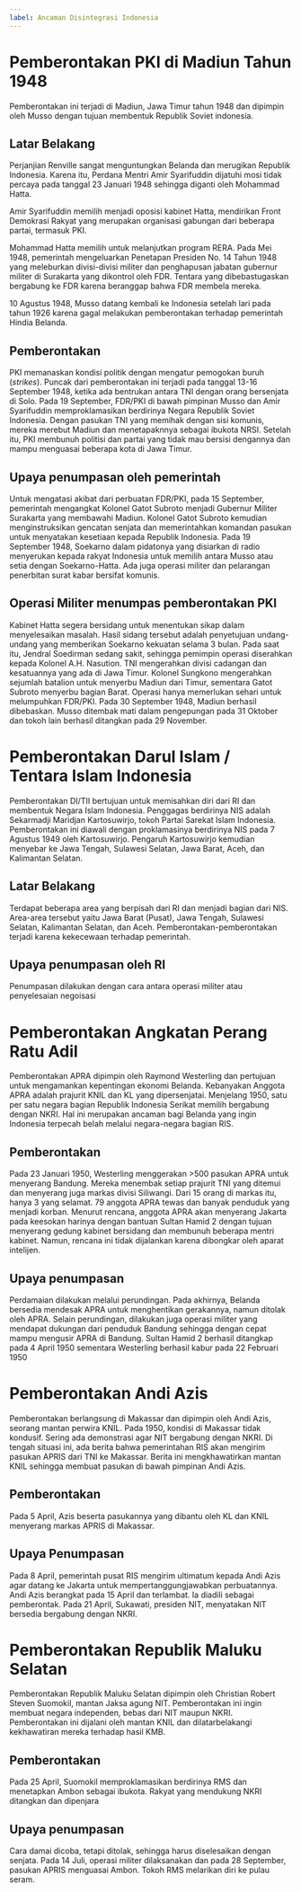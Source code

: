 ```yaml
---
label: Ancaman Disintegrasi Indonesia
---
```


# Pemberontakan PKI di Madiun Tahun 1948
Pemberontakan ini terjadi di Madiun, Jawa Timur tahun 1948 dan dipimpin oleh Musso dengan tujuan membentuk Republik Soviet indonesia.

## Latar Belakang
Perjanjian Renville sangat menguntungkan Belanda dan merugikan Republik Indonesia. Karena itu, Perdana Mentri Amir Syarifuddin dijatuhi mosi tidak percaya pada tanggal 23 Januari 1948 sehingga diganti oleh Mohammad Hatta.

Amir Syarifuddin memilih menjadi oposisi kabinet Hatta, mendirikan Front Demokrasi Rakyat yang merupakan organisasi gabungan dari beberapa partai, termasuk PKI.

Mohammad Hatta memilih untuk melanjutkan program RERA. Pada Mei 1948, pemerintah mengeluarkan Penetapan Presiden No. 14 Tahun 1948 yang meleburkan divisi-divisi militer dan penghapusan jabatan gubernur militer di Surakarta yang dikontrol oleh FDR. Tentara yang dibebastugaskan bergabung ke FDR karena beranggap bahwa FDR membela mereka.

10 Agustus 1948, Musso datang kembali ke Indonesia setelah lari pada tahun 1926 karena gagal melakukan pemberontakan terhadap pemerintah Hindia Belanda.

## Pemberontakan
PKI memanaskan kondisi politik dengan mengatur pemogokan buruh (*strikes*). Puncak dari pemberontakan ini terjadi pada tanggal 13-16 September 1948, ketika ada bentrukan antara TNI dengan orang bersenjata di Solo. Pada 19 September, FDR/PKI di bawah pimpinan Musso dan Amir Syarifuddin memproklamasikan berdirinya Negara Republik Soviet Indonesia. Dengan pasukan TNI yang memihak dengan sisi komunis, mereka merebut Madiun dan menetapaknnya sebagai ibukota NRSI. Setelah itu, PKI membunuh politisi dan partai yang tidak mau bersisi dengannya dan mampu menguasai beberapa kota di Jawa Timur.

## Upaya penumpasan oleh pemerintah
Untuk mengatasi akibat dari perbuatan FDR/PKI, pada 15 September, pemerintah mengangkat Kolonel Gatot Subroto menjadi Gubernur Militer Surakarta yang membawahi Madiun. Kolonel Gatot Subroto kemudian menginstruksikan gencatan senjata dan memerintahkan komandan pasukan untuk menyatakan kesetiaan kepada Republik Indonesia. Pada 19 September 1948, Soekarno dalam pidatonya yang disiarkan di radio menyerukan kepada rakyat Indonesia untuk memilih antara Musso atau setia dengan Soekarno-Hatta. Ada juga operasi militer dan pelarangan penerbitan surat kabar bersifat komunis.

## Operasi Militer menumpas pemberontakan PKI
Kabinet Hatta segera bersidang untuk menentukan sikap dalam menyelesaikan masalah. Hasil sidang tersebut adalah penyetujuan undang-undang yang memberikan Soekarno kekuatan selama 3 bulan. Pada saat itu, Jendral Soedirman sedang sakit, sehingga pemimpin operasi diserahkan kepada Kolonel A.H. Nasution. TNI mengerahkan divisi cadangan dan kesatuannya yang ada di Jawa Timur. Kolonel Sungkono mengerahkan sejumlah batalion untuk menyerbu Madiun dari Timur, sementara Gatot Subroto menyerbu bagian Barat. Operasi hanya memerlukan sehari untuk melumpuhkan FDR/PKI. Pada 30 September 1948, Madiun berhasil dibebaskan. Musso ditembak mati dalam pengepungan pada 31 Oktober dan tokoh lain berhasil ditangkan pada 29 November.

# Pemberontakan Darul Islam / Tentara Islam Indonesia
Pemberontakan DI/TII bertujuan untuk memisahkan diri dari RI dan membentuk Negara Islam Indonesia. Penggagas berdirinya NIS adalah Sekarmadji Maridjan Kartosuwirjo, tokoh Partai Sarekat Islam Indonesia. Pemberontakan ini diawali dengan proklamasinya berdirinya NIS pada 7 Agustus 1949 oleh Kartosuwirjo. Pengaruh Kartosuwirjo kemudian menyebar ke Jawa Tengah, Sulawesi Selatan, Jawa Barat, Aceh, dan Kalimantan Selatan.

## Latar Belakang
Terdapat beberapa area yang berpisah dari RI dan menjadi bagian dari NIS. Area-area tersebut yaitu Jawa Barat (Pusat), Jawa Tengah, Sulawesi Selatan, Kalimantan Selatan, dan Aceh. Pemberontakan-pemberontakan terjadi karena kekecewaan terhadap pemerintah.

## Upaya penumpasan oleh RI
Penumpasan dilakukan dengan cara antara operasi militer atau penyelesaian negoisasi

# Pemberontakan Angkatan Perang Ratu Adil
Pemberontakan APRA dipimpin oleh Raymond Westerling dan pertujuan untuk mengamankan kepentingan ekonomi Belanda. Kebanyakan Anggota APRA adalah prajurit KNIL dan KL yang dipersenjatai. Menjelang 1950, satu per satu negara bagian Republik Indonesia Serikat memilih bergabung dengan NKRI. Hal ini merupakan ancaman bagi Belanda yang ingin Indonesia terpecah belah melalui negara-negara bagian RIS.

## Pemberontakan
Pada 23 Januari 1950, Westerling menggerakan >500 pasukan APRA untuk menyerang Bandung. Mereka menembak setiap prajurit TNI yang ditemui dan menyerang juga markas divisi Siliwangi. Dari 15 orang di markas itu, hanya 3 yang selamat. 79 anggota APRA tewas dan banyak penduduk yang menjadi korban. Menurut rencana, anggota APRA akan menyerang Jakarta pada keesokan harinya dengan bantuan Sultan Hamid 2 dengan tujuan menyerang gedung kabinet bersidang dan membunuh beberapa mentri kabinet. Namun, rencana ini tidak dijalankan karena dibongkar oleh aparat intelijen.

## Upaya penumpasan
Perdamaian dilakukan melalui perundingan. Pada akhirnya, Belanda bersedia mendesak APRA untuk menghentikan gerakannya, namun ditolak oleh APRA. Selain perundingan, dilakukan juga operasi militer yang mendapat dukungan dari penduduk Bandung sehingga dengan cepat mampu mengusir APRA di Bandung. Sultan Hamid 2 berhasil ditangkap pada 4 April 1950 sementara Westerling berhasil kabur pada 22 Februari 1950



# Pemberontakan Andi Azis
Pemberontakan berlangsung di Makassar dan dipimpin oleh Andi Azis, seorang mantan perwira KNIL. Pada 1950, kondisi di Makassar tidak kondusif. Sering ada demonstrasi agar NIT bergabung dengan NKRI. Di tengah situasi ini, ada berita bahwa pemerintahan RIS akan mengirim pasukan APRIS dari TNI ke Makassar. Berita ini mengkhawatirkan mantan KNIL sehingga membuat pasukan di bawah pimpinan Andi Azis.

## Pemberontakan
Pada 5 April, Azis beserta pasukannya yang dibantu oleh KL dan KNIL menyerang markas APRIS di Makassar.

## Upaya Penumpasan
Pada 8 April, pemerintah pusat RIS mengirim ultimatum kepada Andi Azis agar datang ke Jakarta untuk mempertanggungjawabkan perbuatannya. Andi Azis berangkat pada 15 April dan terlambat. Ia diadili sebagai pemberontak. Pada 21 April, Sukawati, presiden NIT, menyatakan NIT bersedia bergabung dengan NKRI. 

# Pemberontakan Republik Maluku Selatan
Pemberontakan Republik Maluku Selatan dipimpin oleh Christian Robert Steven Suomokil, mantan Jaksa agung NIT. Pemberontakan ini ingin membuat negara independen, bebas dari NIT maupun NKRI. Pemberontakan ini dijalani oleh mantan KNIL dan dilatarbelakangi kekhawatiran mereka terhadap hasil KMB. 

## Pemberontakan
Pada 25 April, Suomokil memproklamasikan berdirinya RMS dan menetapkan Ambon sebagai ibukota. Rakyat yang mendukung NKRI ditangkan dan dipenjara

## Upaya penumpasan
Cara damai dicoba, tetapi ditolak, sehingga harus diselesaikan dengan senjata. Pada 14 Juli, operasi militer dilaksanakan dan pada 28 September, pasukan APRIS menguasai Ambon. Tokoh RMS melarikan diri ke pulau seram.